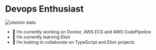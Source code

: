 # Devops Enthusiast
![vboivin stats](https://github-readme-stats.vercel.app/api?username=vboivin&count_private=true&hide=stars)
- 🔭 I’m currently working on Docker, AWS ECS and AWS CodePipeline
- 🌱 I’m currently learning Elixir
- 👯 I’m looking to collaborate on TypeScript and Elixir projects

